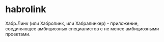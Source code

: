# habrolink
Хабр.Линк (или Хабролинк, или Хабралинкер) - приложение, соединяющее амбициозных специалистов с не менее амбициозными проектами.
